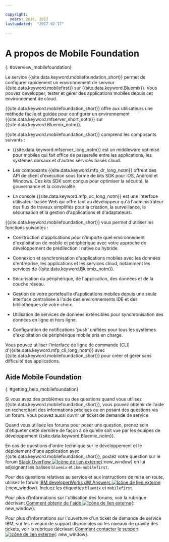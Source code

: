 ```yaml
---

copyright:
  years: 2016, 2017
lastupdated:  "2017-02-17"

---
```


#	A propos de Mobile Foundation
{: #overview_mobilefoundation}

Le service {{site.data.keyword.mobilefoundation_short}} permet de
configurer rapidement un environnement de serveur
{{site.data.keyword.mobilefirst}} sur {{site.data.keyword.Bluemix}}. Vous pouvez développer, tester et gérer des applications mobiles depuis cet environnement de cloud.

{{site.data.keyword.mobilefoundation_short}} offre aux utilisateurs une méthode facile et guidée pour configurer un environnement {{site.data.keyword.mfserver_short_notm}} <!--in the {{site.data.keyword.containerlong}} --> sur {{site.data.keyword.Bluemix_notm}}.

{{site.data.keyword.mobilefoundation_short}} comprend les
composants suivants :

*	{{site.data.keyword.mfserver_long_notm}} est un
middleware optimisé pour mobiles qui fait office de passerelle entre les applications, les systèmes dorsaux et d'autres services basés
cloud.

*	Les composants {{site.data.keyword.mfp_dr_long_notm}} offrent
des API de client d'exécution sous forme de kits SDK pour iOS, Android et
Windows. Ces kits SDK sont conçus pour optimiser la sécurité, la gouvernance et la convivialité.

*	La console {{site.data.keyword.mfp_oc_long_notm}} est une interface utilisateur basée Web
qui offre tant au développeur qu'à l'administrateur des flux de travaux simplifiés pour la création, la surveillance, la sécurisation et la gestion d'applications et
d'adaptateurs.

{{site.data.keyword.mobilefoundation_short}} vous permet
d'utiliser les fonctions suivantes :

*	Construction d'applications pour n'importe quel environnement
d'exploitation de mobile et périphérique avec votre approche de développement
de prédilection : native ou hybride.

*	Connexion et synchronisation d'applications mobiles avec les données d'entreprise, les applications et les services cloud, notamment les services de {{site.data.keyword.Bluemix_notm}}.

*	Sécurisation du périphérique, de l'application, des données et de la couche réseau.

*	Gestion de votre portefeuille d'applications mobiles depuis une seule
interface centralisée à l'aide des environnements IDE et des bibliothèques de
votre choix.

*	Utilisation de services de données extensibles pour synchronisation des données en ligne et hors ligne.

*	Configuration de notifications 'push' unifiées pour tous les systèmes d'exploitation de périphérique mobile pris en charge.

Vous pouvez utiliser l'interface de ligne de commande (CLI)
d'{{site.data.keyword.mfp_cli_long_notm}} avec {{site.data.keyword.mobilefoundation_short}} pour créer et gérer sans difficulté des applications.

<!--{{site.data.keyword.mobilefoundation_short}} service provisions a container in your space in {{site.data.keyword.Bluemix_notm}}. You can see the details of the container that is created, view the container performance, and access the server logs from your {{site.data.keyword.Bluemix_notm}} dashboard.-->

## Aide Mobile Foundation
{: #getting_help_mobilefoundation}

Si vous avez des problèmes ou des questions quand vous utilisez {{site.data.keyword.mobilefoundation_short}}, vous pouvez obtenir de l'aide en recherchant des informations précises ou en posant des questions via un forum. Vous pouvez aussi ouvrir un ticket de demande de service.

Quand vous utilisez les forums pour poser une question, prenez soin d'étiqueter cette dernière de façon à ce qu'elle soit vue par les équipes de développement {{site.data.keyword.Bluemix_notm}}.

En cas de questions d'ordre technique sur le développement et le déploiement d'une application avec {{site.data.keyword.mobilefoundation_short}}, postez votre question sur le forum [Stack Overflow ![Icône de lien externe](../../icons/launch-glyph.svg "Icône de lien externe")](http://stackoverflow.com/search?q=ibm-mobilefirst+bluemix){:new_window} en lui adjoignant les balises `bluemix` et `ibm-mobilefirst`.

Pour des questions relatives au service et aux instructions de mise en route, utilisez le forum [IBM developerWorks dW Answers ![Icône de lien externe](../../icons/launch-glyph.svg "Icône de lien externe")](https://developer.ibm.com/answers/topics/mobilefirst/?smartspace=bluemix){:new_window}. Incluez les étiquettes `bluemix` et `mobilefirst`.

Pour plus d'informations sur l'utilisation des forums, voir la rubrique décrivant [Comment obtenir de l'aide ![Icône de lien externe](../../icons/launch-glyph.svg "Icône de lien externe")](https://www.{DomainName}/docs/support/index.html#getting-help){: new_window}.

Pour plus d'informations sur l'ouverture d'un ticket de demande de service IBM, sur les niveaux de support disponibles ou les niveaux de gravité des tickets, voir la rubrique décrivant
[Comment contacter le support ![Icône de lien externe](../../icons/launch-glyph.svg "Icône de lien externe")](https://www.{DomainName}/docs/support/index.html#contacting-support){: new_window}.
